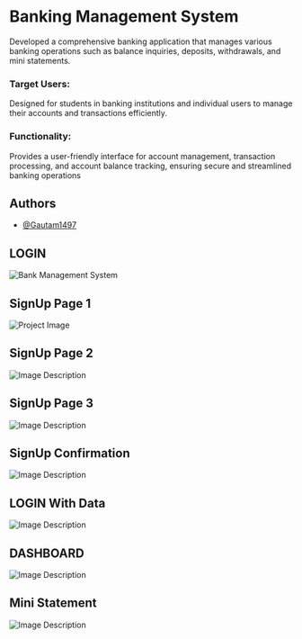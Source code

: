 
# Banking Management System

Developed a comprehensive banking application that manages various banking operations such as balance inquiries, deposits, withdrawals, and mini statements.

### Target Users: 
Designed for students in  banking institutions and individual users to manage their accounts and transactions efficiently.

### Functionality: 
Provides a user-friendly interface for account management, transaction processing, and account balance tracking, ensuring secure and streamlined banking operations


## Authors

- [@Gautam1497 ](https://www.github.com/gautam1497 )
## LOGIN
![Bank Management System](https://drive.google.com/uc?export=view&id=1um89h2wkzUm4f7BYJ83Vv9_gv-ef1sM3)
## SignUp Page 1
![Project Image](https://drive.google.com/uc?export=view&id=1AsmtxKLg3p5uqIFuQrb9nnjhIw_5aQT3)
## SignUp Page 2
![Image Description](https://drive.google.com/uc?export=view&id=10ykF3HrPh5F7YO-dzj8rIeamRiOeDEDR)
## SignUp Page 3
![Image Description](https://drive.google.com/uc?export=view&id=1gqzqH7PcclkZnkSb_BP15P-zCaKEPCjN)
## SignUp Confirmation
![Image Description](https://drive.google.com/uc?export=view&id=1DJXMzl-F-to3TECSXQj0IPuCSFsIGoHk)
## LOGIN With Data
![Image Description](https://drive.google.com/uc?export=view&id=1zbQr__UcV8InwKiZuaDA7k-K1MTVfHSF)
## DASHBOARD
![Image Description](https://drive.google.com/uc?export=view&id=13b2rW4Cj1v-v4lEsI9FLda9LowyWctc3)
## Mini Statement
![Image Description](https://drive.google.com/uc?export=view&id=1isxhH2MvBM-aDNtWH6JmW1fazB9EpQ6H)
